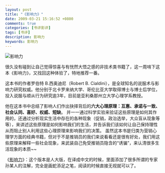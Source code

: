 ```yaml
---
layout: post
title: "《影响力》"
date: 2009-03-21 15:16:52 +0800
comments: true
categories: [书评影评]
tags: [书评]
description: 影响力
keywords: 影响力
---
```


![影响力](http://img3.douban.com/mpic/s1657785.jpg)

很久没有碰到让自己觉得惊喜与有恍然大悟之感的非技术类书籍了，这一周啃下这本《影响力》，又找回这种体验了，特地推荐一番。  

<!--more-->

这本书的作者罗伯特 B.西奥迪尼（Robert B. Cialdini），是全球知名的说服术与影响力研究权威。他分别于北卡罗来纳大学、哥伦比亚大学取得博士与博士后学位，投入说服与顺从行为研究逾3年，目前是亚利桑那州立大学心理学系教授。 

他在这本书中总结了影响人们作出抉择背后的**六大心理原理：互惠、承诺与一致、社会认同、喜好、权威、短缺**。 并一一通过科学实验来验证这些原理是如何其作用的，还通过分析现实生活中存在的各种现象（促销，政治选举，大众盲从现象等等），来讲述这些原理是如何影响我们的生活，并告诉我们该如何让自己保持理性从而阻止别人利用这些心理原理来影响我们的决策。  虽然这本书是归类为营销心理学方面的经典书籍，但对于不是推销员的我们来说看看还是很有好处，我们用这些原理来解释一些社会现象，来武装自己免受推销员隐含的“诱骗”，来认清很多生活现象的本质~~  

《[影响力](http://book.douban.com/subject/1786387/)》：这个版本是人大版，在译成中文的时候，里面添加了很多所谓的专家孙某人的注解，完全是画蛇添足之笔，阅读的时候直接无视就可以了。 
